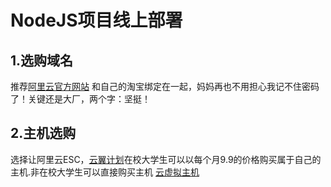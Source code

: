 # NodeJS项目线上部署


## 1.选购域名 

推荐[阿里云官方网站](https://www.aliyun.com/) 和自己的淘宝绑定在一起，妈妈再也不用担心我记不住密码了！关键还是大厂，两个字：坚挺！



## 2.主机选购
 
选择让阿里云ESC，[云翼计划](https://promotion.aliyun.com/ntms/campus2017.html?spm=5176.8112568.738194.1.Rf2ZO2)在校大学生可以以每个月9.9的价格购买属于自己的主机.非在校大学生可以直接购买主机
[云虚拟主机](https://wanwang.aliyun.com/hosting/lightcloud-buy/?spm=5176.8060947.746085.2.b92e84dw9AOYI&&productId=42001&email-d=t)









